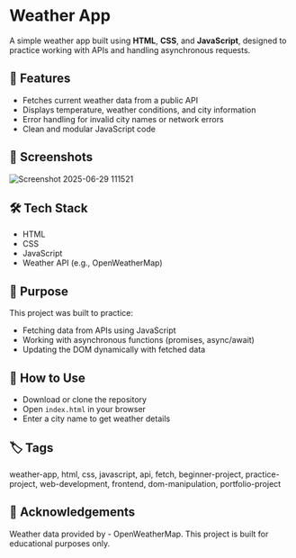 # Weather App

A simple weather app built using **HTML**, **CSS**, and **JavaScript**, designed to practice working with APIs and handling asynchronous requests.

## 🚀 Features

- Fetches current weather data from a public API
- Displays temperature, weather conditions, and city information
- Error handling for invalid city names or network errors
- Clean and modular JavaScript code

## 📸 Screenshots

![Screenshot 2025-06-29 111521](https://github.com/user-attachments/assets/3dbff4c4-b421-4106-bfda-1f942e5427bb)


## 🛠️ Tech Stack

- HTML
- CSS
- JavaScript
- Weather API (e.g., OpenWeatherMap)

## 🎯 Purpose

This project was built to practice:
- Fetching data from APIs using JavaScript
- Working with asynchronous functions (promises, async/await)
- Updating the DOM dynamically with fetched data

## 📂 How to Use

- Download or clone the repository  
- Open `index.html` in your browser  
- Enter a city name to get weather details

## 🏷️ Tags

weather-app, html, css, javascript, api, fetch, beginner-project, practice-project, web-development, frontend, dom-manipulation, portfolio-project

## 🙌 Acknowledgements

Weather data provided by - OpenWeatherMap.
This project is built for educational purposes only.
